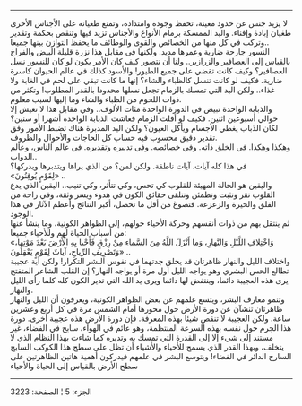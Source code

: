 ------------------------------------------------------------------------

لا يزيد جنس عن حدود معينة، تحفظ وجوده وامتداده، وتمنع طغيانه على الأجناس
الأخرى طغيان إبادة وإفناء. واليد الممسكة بزمام الأنواع والأجناس تزيد
فيها وتنقص بحكمة وتقدير وتركب في كل منها من الخصائص والقوى والوظائف ما
يحفظ التوازن بينها جميعا..  
النسور جارحة ضارية وعمرها مديد. ولكنها في مقابل هذا نزرة قليلة البيض
والفراخ بالقياس إلى العصافير والزرازير.. ولنا أن نتصور كيف كان الأمر
يكون لو كان للنسور نسل العصافير؟ وكيف كانت تقضي على جميع الطيور! والأسود
كذلك في عالم الحيوان كاسرة ضارية. فكيف لو كانت تنسل كالظباء والشاء؟ إنها
ما كانت تبقي على لحم في الغابة ولا غذاء.. ولكن اليد التي تمسك بالزمام
تجعل نسلها محدودا بالقدر المطلوب! وتكثر من ذوات اللحوم من الظباء والشاء
وما إليها لسبب معلوم.  
والذبابة الواحدة تبيض في الدورة الواحدة مئات الألوف.. وفي مقابل هذا لا
تعيش إلا حوالي أسبوعين اثنين. فكيف لو أفلت الزمام فعاشت الذبابة الواحدة
أشهرا أو سنين؟ لكان الذباب يغطي الأجسام ويأكل العيون؟ ولكن اليد المدبرة
هناك تضبط الأمور وفق تقدير دقيق محسوب فيه حساب كل الحاجات والأحوال
والظروف.  
وهكذا وهكذا. في الخلق ذاته. وفي خصائصه. وفي تدبيره وتقديره. في عالم
الناس، وعالم الدواب..  
في هذا كله آيات. آيات ناطقة. ولكن لمن؟ من الذي يراها ويتدبرها ويدركها؟  
«لِقَوْمٍ يُوقِنُونَ» ..  
واليقين هو الحالة المهيئة للقلوب كي تحس، وكي تتأثر، وكي تنيب.. اليقين
الذي يدع القلوب تقر وتثبت وتطمئن وتتلقى حقائق الكون في هدوء ويسر وثقة،
وفي راحة من القلق والحيرة والزعزعة. فتصوغ من أقل ما تحصل، أكبر النتائج
وأعظم الآثار في هذا الوجود.  
ثم ينتقل بهم من ذوات أنفسهم وحركة الأحياء حولهم، إلى الظواهر الكونية،
وما ينشأ عنها من أسباب الحياة لهم وللأحياء جميعا:  
«وَاخْتِلافِ اللَّيْلِ وَالنَّهارِ، وَما أَنْزَلَ اللَّهُ مِنَ السَّماءِ مِنْ رِزْقٍ فَأَحْيا بِهِ الْأَرْضَ
بَعْدَ مَوْتِها، وَتَصْرِيفِ الرِّياحِ، آياتٌ لِقَوْمٍ يَعْقِلُونَ» ..  
واختلاف الليل والنهار ظاهرتان قد يخلق جدتهما في نفوس البشر التكرار! ولكن
أية عجيبة تطالع الحس البشري وهو يواجه الليل أول مرة أو يواجه النهار؟ إن
القلب الشاعر المتفتح يرى هذه العجيبة دائما، وينتفض لها دائما ويرى يد
الله التي تدير الكون كله كلما رأى الليل والنهار.  
وتنمو معارف البشر، ويتسع علمهم عن بعض الظواهر الكونية، ويعرفون أن الليل
والنهار ظاهرتان تنشآن عن دورة الأرض حول محورها أمام الشمس مرة في كل أربع
وعشرين ساعة. ولكن العجيبة لا تنقص شيئا بهذه المعرفة. فإن دورة الأرض هذه
عجيبة أخرى. دورة هذا الجرم حول نفسه بهذه السرعة المنتظمة، وهو عائم في
الهواء، سابح في الفضاء، غير مستند إلى شيء إلا إلى القدرة التي تمسك به
وتديره كما شاءت بهذا النظام الذي لا يتخلف، وبهذا القدر الذي يسمح للأحياء
والأشياء أن تظل على سطح هذا الكوكب السابح السارح الدائر في الفضاء!
ويتوسع البشر في علمهم فيدركون أهمية هاتين الظاهرتين على سطح الأرض
بالقياس إلى الحياة والأحياء

------------------------------------------------------------------------

الجزء: 5 ¦ الصفحة: 3223
